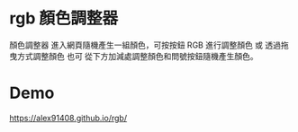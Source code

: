 # rgb 顏色調整器
顏色調整器
進入網頁隨機產生一組顏色，可按按鈕 RGB 進行調整顏色 或 透過拖曳方式調整顏色 也可 從下方加減處調整顏色和問號按鈕隨機產生顏色。
# Demo 
https://alex91408.github.io/rgb/
